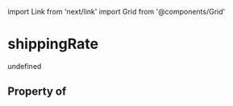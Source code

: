 import Link from 'next/link'
import Grid from '@components/Grid'

# shippingRate

undefined

## Property of



